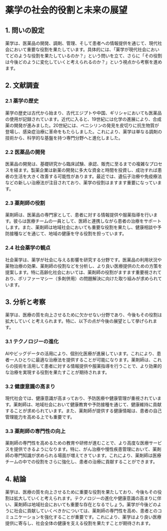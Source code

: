 # 薬学の社会的役割と未来の展望

## 1. 問いの設定

薬学は、医薬品の開発、調剤、管理、そして患者への情報提供を通じて、現代社会において重要な役割を果たしています。具体的には、「薬学が現代社会においてどのような役割を果たしているのか？」という問いを立て、さらに「その役割は今後どのように変化していくと考えられるのか？」という視点から考察を進めます。

## 2. 文献調査

### 2.1 薬学の歴史

薬学の歴史は古代から始まり、古代エジプトや中国、ギリシャにおいても医薬品の使用が記録されています。近代に入ると、19世紀には化学の進展により、合成薬の開発が進みました。20世紀には、ペニシリンの発見を皮切りに抗生物質が登場し、感染症治療に革命をもたらしました。これにより、薬学は単なる調剤の技術から、科学的な基盤を持つ専門分野へと進化しました。

### 2.2 医薬品の開発

医薬品の開発は、基礎研究から臨床試験、承認、販売に至るまでの複雑なプロセスを経ます。製薬企業は新薬の開発に多大な資金と時間を投資し、成功すれば患者の生活を大きく改善する可能性があります。最近では、遺伝子治療や免疫療法などの新しい治療法が注目されており、薬学の役割はますます重要になっています。

### 2.3 薬剤師の役割

薬剤師は、医薬品の専門家として、患者に対する情報提供や服薬指導を行います。彼らは医療チームの一員として、医師と連携しながら患者の治療をサポートします。また、薬剤師は地域社会においても重要な役割を果たし、健康相談や予防接種などを通じて、地域の健康を守る役割を担っています。

### 2.4 社会薬学の観点

社会薬学は、薬学が社会に与える影響を研究する分野です。医薬品の利用状況や薬物治療の効果、薬剤師の役割などを分析し、より良い医療提供のための方策を提案します。特に高齢化社会においては、薬剤師の役割がますます重要視されており、ポリファーマシー（多剤併用）の問題解決に向けた取り組みが求められています。

## 3. 分析と考察

薬学は、医療の質を向上させるために欠かせない分野であり、今後もその役割は拡大していくと考えられます。特に、以下の点が今後の展望として挙げられます。

### 3.1 テクノロジーの進化

AIやビッグデータの活用により、個別化医療が進展しています。これにより、患者一人ひとりに最適な治療法を提供することが可能になります。薬剤師は、これらの技術を活用して患者に対する情報提供や服薬指導を行うことで、より効果的な治療を実現する役割を果たすことが期待されます。

### 3.2 健康意識の高まり

現代社会では、健康意識が高まっており、予防医療や健康管理が重視されています。薬剤師は、地域社会において健康教育や予防接種を通じて、健康維持に貢献することが求められています。また、薬剤師が提供する健康情報は、患者の自己管理能力を高める上でも重要です。

### 3.3 薬剤師の専門性の向上

薬剤師の専門性を高めるための教育や研修が進むことで、より高度な医療サービスを提供できるようになります。特に、がん治療や慢性疾患管理において、薬剤師の専門知識が求められる場面が増えてきています。これにより、薬剤師は医療チームの中での役割をさらに強化し、患者の治療に貢献することができます。

## 4. 結論

薬学は、医療の質を向上させるために重要な役割を果たしており、今後もその役割は拡大していくと考えられます。テクノロジーの進化や健康意識の高まりに伴い、薬剤師は地域社会においても重要な存在となるでしょう。薬学が今後どのように社会に貢献していくべきかについては、薬剤師の専門性を高め、患者とのコミュニケーションを強化することが重要です。これにより、薬学はより良い医療提供に寄与し、社会全体の健康を支える役割を果たすことが期待されます。